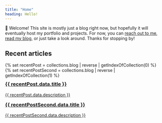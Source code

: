 ```yaml
---
title: "Home"
heading: Hello!
---
```


👋 Welcome! This site is mostly just a blog right now, but hopefully it will eventually host my portfolio and projects. For now, you can [reach out to me](/contact), [read my blog](/posts/), or just take a look around. Thanks for stopping by!


## Recent articles

<div class="flex flex-col sm:flex-row my-10 justify-between gap-5">
{% set recentPost = collections.blog | reverse | getIndexOfCollection(0) %}
{% set recentPostSecond = collections.blog | reverse | getIndexOfCollection(1) %}
<a class="container flex-1 hover:border-green-600 text-bold no-underline" style="height: 50%;" href="{{ recentPost.url }}">
    <h3 style="margin-top: 0.6em;">{{ recentPost.data.title }}</h3>
    <p>{{ recentPost.data.description }}</p>
</a>
<a class="container flex-1 hover:border-green-600 text-bold no-underline" style="height: 50%;" href="{{ recentPostSecond.url }}">
    <h3 style="margin-top: 0.6em;">{{ recentPostSecond.data.title }}</h3>
    <p>{{ recentPostSecond.data.description }}</p>
</a>
</div>
